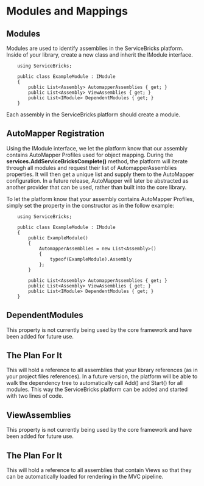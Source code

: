 # Modules and Mappings

## Modules
Modules are used to identify assemblies in the ServiceBricks platform. Inside of your library, create a new class and inherit the IModule interface.

```charp
    using ServiceBricks;

    public class ExampleModule : IModule
    {
        public List<Assembly> AutomapperAssemblies { get; }
        public List<Assembly> ViewAssemblies { get; }
        public List<IModule> DependentModules { get; }
    }
```

Each assembly in the ServiceBricks platform should create a module.

## AutoMapper Registration

Using the IModule interface, we let the platform know that our assembly contains AutoMapper Profiles used for object mapping.
During the **services.AddServiceBricksComplete()** method, the platform will iterate through all modules and request their list of AutomapperAssemblies properties.
It will then get a unique list and supply them to the AutoMapper configuration. In a future release, AutoMapper will later be abstracted as another provider that can be used, 
rather than built into the core library.

To let the platform know that your assembly contains AutoMapper Profiles, simply set the property in the constructor as in the follow example:

```charp
    using ServiceBricks;

    public class ExampleModule : IModule
    {
        public ExampleModule()
        {
            AutomapperAssemblies = new List<Assembly>()
            {
                typeof(ExampleModule).Assembly
            };
        }

        public List<Assembly> AutomapperAssemblies { get; }
        public List<Assembly> ViewAssemblies { get; }
        public List<IModule> DependentModules { get; }
    }
```

## DependentModules

This property is not currently being used by the core framework and have been added for future use.

## The Plan For It
This will hold a reference to all assemblies that your library references (as in your project files references). 
In a future version, the platform will be able to walk the dependency tree to automatically call Add() and Start() for all modules.
This way the ServiceBricks platform can be added and started with two lines of code.

## ViewAssemblies

This property is not currently being used by the core framework and have been added for future use.

## The Plan For It
This will hold a reference to all assemblies that contain Views so that they can be automatically loaded for rendering in the MVC pipeline.
